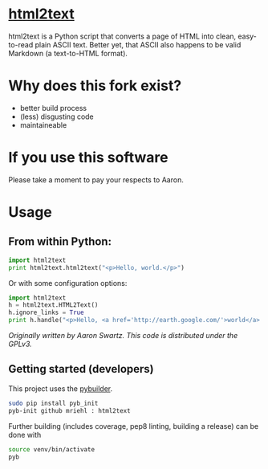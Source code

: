 # [html2text](http://www.aaronsw.com/2002/html2text/)

html2text is a Python script that converts a page of HTML into clean, easy-to-read plain ASCII text. Better yet, that ASCII also happens to be valid Markdown (a text-to-HTML format).

# Why does this fork exist?
 * better build process
 * (less) disgusting code
 * maintaineable

# If you use this software
Please take a moment to pay your respects to Aaron.

# Usage 

## From within Python:

```python
import html2text
print html2text.html2text("<p>Hello, world.</p>")
```

Or with some configuration options:

```python
import html2text
h = html2text.HTML2Text()
h.ignore_links = True
print h.handle("<p>Hello, <a href='http://earth.google.com/'>world</a>!")
```

_Originally written by Aaron Swartz. This code is distributed under the GPLv3._


## Getting started (developers)

This project uses the [pybuilder](http://pybuilder.github.io/).

```bash
sudo pip install pyb_init
pyb-init github mriehl : html2text
```

Further building (includes coverage, pep8 linting, building a release) can be done with

```bash
source venv/bin/activate
pyb
```
